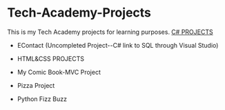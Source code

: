 # Tech-Academy-Projects
This is my Tech Academy projects for learning purposes.
[C# PROJECTS]()

- EContact (Uncompleted Project--C# link to SQL through Visual Studio)
+ HTML&CSS PROJECTS
* My Comic Book-MVC Project
- Pizza Project
+ Python Fizz Buzz

